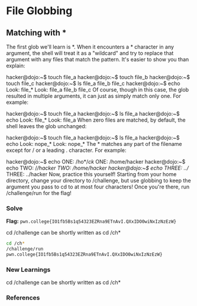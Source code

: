 # File Globbing

## Matching with *

The first glob we'll learn is *. When it encounters a * character in any argument, the shell will treat it as a "wildcard" and try to replace that argument with any files that match the pattern. It's easier to show you than explain:

hacker@dojo:~$ touch file_a
hacker@dojo:~$ touch file_b
hacker@dojo:~$ touch file_c
hacker@dojo:~$ ls
file_a	file_b	file_c
hacker@dojo:~$ echo Look: file_*
Look: file_a file_b file_c
Of course, though in this case, the glob resulted in multiple arguments, it can just as simply match only one. For example:

hacker@dojo:~$ touch file_a
hacker@dojo:~$ ls
file_a
hacker@dojo:~$ echo Look: file_*
Look: file_a
When zero files are matched, by default, the shell leaves the glob unchanged:

hacker@dojo:~$ touch file_a
hacker@dojo:~$ ls
file_a
hacker@dojo:~$ echo Look: nope_*
Look: nope_*
The * matches any part of the filename except for / or a leading . character. For example:

hacker@dojo:~$ echo ONE: /ho*/*ck*
ONE: /home/hacker
hacker@dojo:~$ echo TWO: /*/hacker
TWO: /home/hacker
hacker@dojo:~$ echo THREE: ../*
THREE: ../hacker
Now, practice this yourself! Starting from your home directory, change your directory to /challenge, but use globbing to keep the argument you pass to cd to at most four characters! Once you're there, run /challenge/run for the flag!


### Solve
**Flag:** `pwn.college{IO1fb5Bs1q54323EZRna9ETnAvI.QXxIDO0wiNxIzNzEzW}`

cd /challenge can be shortly written as cd /ch*

```bash
cd /ch*
/challenge/run
pwn.college{IO1fb5Bs1q54323EZRna9ETnAvI.QXxIDO0wiNxIzNzEzW}
```

### New Learnings
cd /challenge can be shortly written as cd /ch*

### References 


